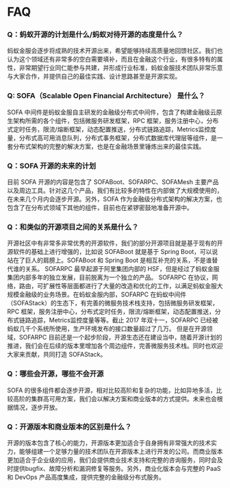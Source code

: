# FAQ

### Q：蚂蚁开源的计划是什么/蚂蚁对待开源的态度是什么？
蚂蚁金服会逐步将成熟的技术开源出来，希望能够持续高质量地回馈社区。我们也认为这个领域还有非常多的空白需要填补，而且在金融这个行业，有很多特有的属性，非常期望行业同仁能参与共建，并形成行业标准，蚂蚁金服技术团队非常乐意与大家合作，并提供自己的最佳实践、设计思路甚至是开源实现。

### Q: SOFA（Scalable Open Financial Architecture） 是什么？
SOFA 中间件是蚂蚁金服自主研发的金融级分布式中间件，包含了构建金融级云原生架构所需的各个组件，包括微服务研发框架，RPC 框架，服务注册中心，分布式定时任务，限流/熔断框架，动态配置推送，分布式链路追踪，Metrics监控度量，分布式高可用消息队列，分布式事务框架，分布式数据库代理层等组件，是一套分布式架构的完整的解决方案，也是在金融场景里锤炼出来的最佳实践。

### Q：SOFA 开源的未来的计划
目前 SOFA 开源的内容是包含了 SOFABoot、SOFARPC、SOFAMesh 主要产品以及周边工具。针对这几个产品，我们有比较多的特性在内部做了大规模使用的，在未来几个月内会逐步开源。另外，SOFA 作为金融级分布式架构的解决方案，也包含了在分布式领域下其他的组件，目前也在紧锣密鼓地准备开源中。

### Q：和类似的开源项目之间的关系是什么？
开源社区中有非常多非常优秀的开源软件，我们的部分开源项目就是基于现有的开源软件的基础上进行增强的，比如说 SOFABoot 就是基于 Spring Boot，可以说站在了巨人的肩膀上。SOFABoot 和 Spring Boot 是相互补充的关系，不是谁替代谁的关系。
SOFARPC 最早起源于阿里集团内部的 HSF，但是经过了蚂蚁金服集团内部多年的独立发展，目前脱离为一个独立的产品。
SOFARPC 在协议，网络，路由，可扩展性等层面都进行了大量的改造和优化的工作，以满足蚂蚁金服大规模金融级的业务场景。在蚂蚁金服内部，SOFARPC 在蚂蚁中间件（SOFAStack）的生态下，有完善的微服务技术栈支持，包括微服务研发框架，RPC 框架，服务注册中心，分布式定时任务，限流/熔断框架，动态配置推送，分布式链路追踪，Metrics监控度量等等。截止 2017 年双十一，SOFARPC 已经被蚂蚁几千个系统所使用，生产环境发布的接口数量超过了几万。
但是在开源领域，SOFARPC 目前还是一个起步阶段，开源生态还在建设当中，随着开源计划的推进，我们会在后续的版本里增加各个周边组件，完善微服务技术栈。同时也欢迎大家来贡献，共同打造 SOFAStack。

### Q：哪些会开源，哪些不会开源
SOFA 的很多组件都会逐步开源，相对比较高阶和复杂的功能，比如异地多活，比较高阶的集群高可用方案，我们会以解决方案和商业版本的方式提供。未来也会根据情况，逐步开放。

### Q：开源版本和商业版本的区别是什么？
开源的版本包含了核心的能力，开源版本更加适合于自身拥有非常强大的技术实力，能够组建一个足够力量的技术团队在开源版本上进行开发的公司。而商业版本更加适合于企业级的应用，我们会提供商业技术支持和完整的咨询服务，同时会及时提供bugfix、故障分析和漏洞修复等服务。另外，商业化版本会与完整的 PaaS 和 DevOps 产品高度集成，提供完整的金融级分布式服务。
